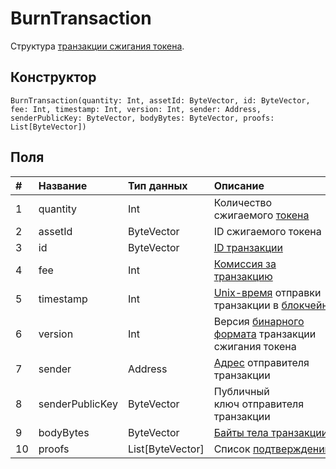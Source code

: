 # BurnTransaction

Структура [транзакции сжигания токена](/blockchain/transaction-type/burn-transaction.md).

## Конструктор

``` ride
BurnTransaction(quantity: Int, assetId: ByteVector, id: ByteVector, fee: Int, timestamp: Int, version: Int, sender: Address, senderPublicKey: ByteVector, bodyBytes: ByteVector, proofs: List[ByteVector])
```

## Поля

| # | Название | Тип данных | Описание |
| :--- | :--- | :--- | :--- |
| 1 | quantity | Int | Количество сжигаемого [токена](/blockchain/token.md) |
| 2 | assetId | ByteVector | ID сжигаемого токена |
| 3 | id | ByteVector | [ID транзакции](/blockchain/transaction#transaction-id) |
| 4 | fee | Int | [Комиссия за транзакцию](/blockchain/transaction-fee.md) |
| 5 | timestamp | Int | [Unix-время](https://ru.wikipedia.org/wiki/Unix-время) отправки транзакции в [блокчейн](/blockchain/blockchain.md) |
| 6 | version | Int | Версия [бинарного формата](https://docs.wavesplatform.com/en/blockchain/binary-format/transaction-binary-format/burn-transaction-binary-format.html) транзакции сжигания токена |
| 7 | sender | Address | [Адрес](/blockchain/address.md) отправителя транзакции |
| 8 | senderPublicKey | ByteVector | Публичный ключ отправителя транзакции |
| 9 | bodyBytes | ByteVector | [Байты тела транзакции](/blockchain/transaction-body-bytes.md) |
| 10 | proofs | List[ByteVector] | Список [подтверждений](/blockchain/transaction-proof.md) |
